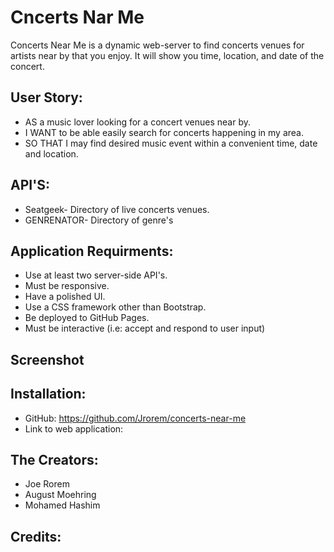 # Cncerts Nar Me

Concerts Near Me is a dynamic web-server to find concerts venues for artists near by that you enjoy. 
It will show you time, location, and date of the concert. 

## User Story:
* AS a music lover looking for a concert venues near by.
* I WANT to be able easily search for concerts happening in my area.
* SO THAT I may find desired music event within a convenient time, date and location.

## API'S:
* Seatgeek- Directory of live concerts venues.  
* GENRENATOR- Directory of genre's 

## Application Requirments:
* Use at least two server-side API's.
* Must be responsive.
* Have a polished UI.
* Use a CSS framework other than Bootstrap.
* Be deployed to GitHub Pages.
* Must be interactive (i.e: accept and respond to user input)

## Screenshot

## Installation:
* GitHub: https://github.com/Jrorem/concerts-near-me
* Link to web application:


## The Creators:
* Joe Rorem
* August Moehring
* Mohamed Hashim 

## Credits:
